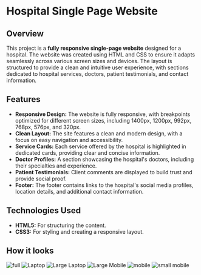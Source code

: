 # Hospital Single Page Website

## Overview
This project is a **fully responsive single-page website** designed for a hospital. The website was created using HTML and CSS to ensure it adapts seamlessly across various screen sizes and devices. The layout is structured to provide a clean and intuitive user experience, with sections dedicated to hospital services, doctors, patient testimonials, and contact information.

## Features
- **Responsive Design:** The website is fully responsive, with breakpoints optimized for different screen sizes, including 1400px, 1200px, 992px, 768px, 576px, and 320px.
- **Clean Layout:** The site features a clean and modern design, with a focus on easy navigation and accessibility.
- **Service Cards:** Each service offered by the hospital is highlighted in dedicated cards, providing clear and concise information.
- **Doctor Profiles:** A section showcasing the hospital's doctors, including their specialties and experience.
- **Patient Testimonials:** Client comments are displayed to build trust and provide social proof.
- **Footer:** The footer contains links to the hospital's social media profiles, location details, and additional contact information.

## Technologies Used
- **HTML5:** For structuring the content.
- **CSS3:** For styling and creating a responsive layout.

## How it looks
![full](https://github.com/user-attachments/assets/39eb2aba-266c-4d62-89a2-eccdcb2a4da5)
![Laptop](https://github.com/user-attachments/assets/2c726606-f7fc-485e-bf44-4c1c10b20ada)
![Large Laptop](https://github.com/user-attachments/assets/f82fbd75-c71d-4908-a75f-ab475297edc6)
![Large Mobile](https://github.com/user-attachments/assets/08fb5b37-3ae2-4f70-98da-6c88b27347e9)
![mobile](https://github.com/user-attachments/assets/30809914-d509-452d-b8f2-f0cb3d2e8eae)
![small mobile](https://github.com/user-attachments/assets/771154d5-5bea-4eea-baf4-a5141af6b70b)
